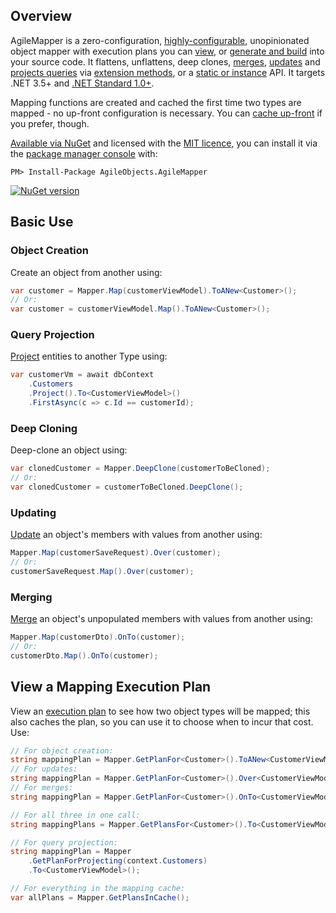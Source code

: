 ## Overview

AgileMapper is a zero-configuration, [highly-configurable](/configuration), unopinionated object
mapper with execution plans you can [view](/Using-Execution-Plans), or 
[generate and build](/mapper-generation) into your source code. It flattens, unflattens, deep clones, 
[merges](/Performing-Merges), [updates](/Performing-Updates) and [projects queries](/query-projection)
via [extension methods](/Mapping-Extension-Methods), or a [static or instance](/Static-vs-Instance-Mappers)
API. It targets .NET 3.5+ and [.NET Standard 1.0+](https://docs.microsoft.com/en-us/dotnet/articles/standard/library).

Mapping functions are created and cached the first time two types are mapped - no up-front
configuration is necessary. You can [cache up-front](/Using-Execution-Plans) if you prefer, though.

[Available via NuGet](https://www.nuget.org/packages/AgileObjects.AgileMapper) and licensed with the
[MIT licence](https://github.com/agileobjects/AgileMapper/blob/master/LICENCE.md), you can install it
via the [package manager console](https://docs.nuget.org/consume/package-manager-console) with:

```shell
PM> Install-Package AgileObjects.AgileMapper
```

[![NuGet version](https://badge.fury.io/nu/AgileObjects.AgileMapper.svg)](https://badge.fury.io/nu/AgileObjects.AgileMapper)

## Basic Use

### Object Creation

Create an object from another using:

```cs
var customer = Mapper.Map(customerViewModel).ToANew<Customer>();
// Or:
var customer = customerViewModel.Map().ToANew<Customer>();
```

### Query Projection

[Project](/query-projection) entities to another Type using:

```cs
var customerVm = await dbContext
    .Customers
    .Project().To<CustomerViewModel>()
    .FirstAsync(c => c.Id == customerId);
```

### Deep Cloning

Deep-clone an object using:

```cs
var clonedCustomer = Mapper.DeepClone(customerToBeCloned);
// Or:
var clonedCustomer = customerToBeCloned.DeepClone();
```

### Updating

[Update](/Performing-Updates) an object's members with values from another using:

```cs
Mapper.Map(customerSaveRequest).Over(customer);
// Or:
customerSaveRequest.Map().Over(customer);
```

### Merging

[Merge](/Performing-Merges) an object's unpopulated members with values from another using:

```cs
Mapper.Map(customerDto).OnTo(customer);
// Or:
customerDto.Map().OnTo(customer);
```

## View a Mapping Execution Plan

View an [execution plan](/Using-Execution-Plans) to see how two object types will be mapped; this also caches the plan, so you can use it to choose when to incur that cost. Use:

```cs
// For object creation:
string mappingPlan = Mapper.GetPlanFor<Customer>().ToANew<CustomerViewModel>();
// For updates:
string mappingPlan = Mapper.GetPlanFor<Customer>().Over<CustomerViewModel>();
// For merges:
string mappingPlan = Mapper.GetPlanFor<Customer>().OnTo<CustomerViewModel>();

// For all three in one call:
string mappingPlans = Mapper.GetPlansFor<Customer>().To<CustomerViewModel>();

// For query projection:
string mappingPlan = Mapper
    .GetPlanForProjecting(context.Customers)
    .To<CustomerViewModel>();

// For everything in the mapping cache:
var allPlans = Mapper.GetPlansInCache();
```